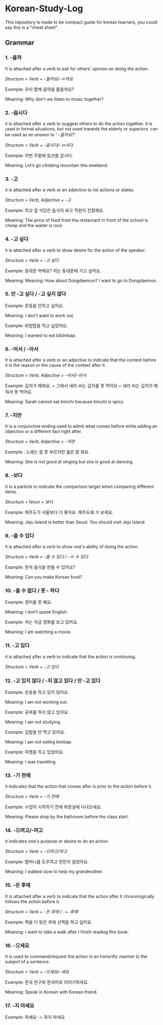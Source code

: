 # Korean-Study-Log

This repository is made to be compact guide for korean learners, you could say  this is a "cheat sheet".

## Grammar

### 1. -을까

It is attached after a verb to ask for
others' opinion on doing the action.

*Structure = Verb + -을까요/-ㄹ까요*

Example: 우리 함께 음악을 들을까요?

Meaning: Why don’t we listen to music together?

### 2. -읍시다

it is attached after a verb to suggest others to do
the action together.
it is used in formal situations, but not used towards
the elderly or superiors. can be used as an answer to *'
-을까요?'*.

*Structure = Verb + -읍시다/-ㅂ시다*

Example: 이번 주말에 등산을 갑시다.

Meaning: Let’s go climbing mountain this weekend.

### 3. -고

it is attached after a verb or an adjective to list
actions or states.

*Structure = Verb, Adjective + -고*

Example: 학교 앞 식당은 음식이 싸고 직원이 친절해요.

Meaning: The price of food from the restaurant in front of the school is cheap and the waiter is nice.

### 4. -고 싶다

it is attached after a verb to show desire
for the action of the speaker.

*Structure = Verb + -고 싶다*

Example: 동대문 어때요? 저는 동대문에 가고 싶어요.

Meaning: Meaning: How about Dongdaemun? I want to go to Dongdaemun.

### 5. 안 -고 싶다 / -고 싶지 않다

Example: 운동을 안하고 싶어요.

Meaning: I don't want to work out.

Example: 비빔밥을 먹고 싶었어요.

Meaning: I wanted to eat bibimbap.

### 6. -어서 / -아서

It is attached after a verb or an adjective
to indicate that the context before it is
the reason or the cause of the context
after it.

*Structure = Verb, Adjective + -어서/-아서*

Example: 김치가 매워요. + 그래서 새라 씨는 김치를 못 먹어요 = 새라 씨는 김치가 매워서 못 먹어요.

Meaning: Sarah cannot eat kimchi because kimchi is spicy.

### 7. -지만

It is a conjunctive ending used to admit what comes before while adding an objection or a different fact right after.

*Structure = Verb, Adjective + -지만*

Example : 노래는 잘 못 부르지만 춤은 잘 춰요.

Meaning: She is not good at singing but she is good at dancing.

### 8. -보다

It is a particle to indicate the comparison target when comparing different items.

*Structure = Noun + 보다*

Example: 제주도가 서울보다 더 좋아요. 제주도에 가 보세요.

Meaning: Jeju Island is better than Seoul. You should visit Jeju Island.

### 9. -을 수 있다

it is attached after a verb to show one's ability of doing the action.

*Structure = Verb + -을 수 있다 / -ㄹ 수 있다*

Example: 한국 음식을 만들 수 있어요?

Meaning: Can you make Korean food?

### 10. -을 수 없다 / 못 - 하다

Example: 영어를 못 해요.

Meaning: I don’t speak English.

Example: 저는 지금 영화를 보고 있어요.

Meaning: I am watching a movie.

### 11. -고 있다

it is attached after a verb to indicate that the action is continuing.

*Structure = Verb + -고 있다*

### 12. -고 있지 않다 / -지 않고 있다 / 안 -고 있다

Example: 운동을 하고 있지 않아요.

Meaning: I am not working out.

Example: 공부를 하지 않고 있어요.

Meaning: I am not studying.

Example: 김밥을 안 먹고 있어요.

Meaning: I am not eating kimbap.

Example: 여행을 하고 있었어요.

Meaning: I was travelling.

### 13. -기 전에

it indicates that the action that comes
after is prior to the action before it.

*Structure = Verb + -기 전에*

Example: 수업이 시작하기 전에 화장실에 다녀오세요.

Meaning: Please drop by the bathroom before the class start.

### 14. -으려고/-려고

it indicates one's purpose or desire to do
an action.

*Structure = Verb + -으려고/려고*

Example:  할머니를 도우려고 천천히 걸었어요.

Meaning: I walked slow to help my grandmother.

### 15. -은 후에

It is attached after a verb to indicate that
the action after it chronologically
follows the action before it.

*Structure = Verb + -은 후에 / -ㄴ 후에*

Example: 책을 다 읽은 후에 산책을 하고 싶어요.

Meaning: I want to take a walk after I finish reading this book.

### 16. -으세요

It is used to command/request the action in
an honorific manner to the subject of a
sentence.

*Structure = Verb + -으세요/-세요*

Example:  한국 친구와 한국어로 이야기하세요.

Meaning: Speak in Korean with Korean friend.

### 17. -지 마세요

Example: 하세요 -> 하지 마세요
